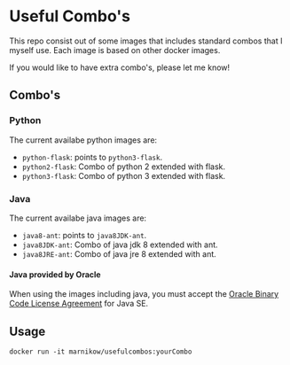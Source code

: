 # Useful Combo's

This repo consist out of some images that includes standard combos that I myself use. Each image is based on other docker images.

If you would like to have extra combo's, please let me know!

## Combo's

### Python

The current availabe python images are:

- `python-flask`: points to `python3-flask`.
- `python2-flask`: Combo of python 2 extended with flask.
- `python3-flask`: Combo of python 3 extended with flask.

### Java

The current availabe java images are:

- `java8-ant`: points to `java8JDK-ant`.
- `java8JDK-ant`: Combo of java jdk 8 extended with ant.
- `java8JRE-ant`: Combo of java jre 8 extended with ant.

#### Java provided by Oracle

When using the images including java, you must accept the [Oracle Binary Code License Agreement](http://www.oracle.com/technetwork/java/javase/terms/license/index.html) for Java SE.

## Usage

```
docker run -it marnikow/usefulcombos:yourCombo
```
